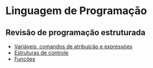 # Linguagem de Programação

## Revisão de programação estruturada

- [Variáveis, comandos de atribuição e expressões](00-variaveis/)
- [Estruturas de controle](01-estruturas-de-controle/)
- [Funções](02-funcoes/)
